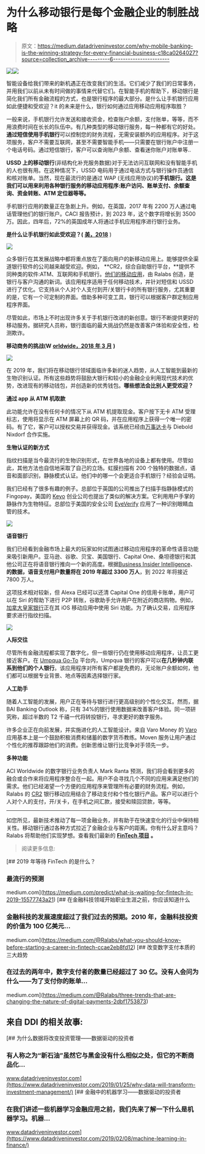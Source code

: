 # 为什么移动银行是每个金融企业的制胜战略

> 原文：<https://medium.datadriveninvestor.com/why-mobile-banking-is-the-winning-strategy-for-every-financial-business-c18ca0264027?source=collection_archive---------6----------------------->

[![](img/9dfe130a6d9a76396cabd15182d0e204.png)](http://www.track.datadriveninvestor.com/1B9E)![](img/79f53f0e656a2c78a98d746cea75ea60.png)

智能设备给我们带来的新机遇正在改变我们的生活。它们减少了我们的日常事务，并用我们以前从未有时间做的事情来代替它们。在智能手机的帮助下，移动银行是简化我们所有金融流程的方式，也是银行程序的最大部分。是什么让手机银行应用如此便捷和受欢迎？it 的未来是什么，银行如何通过应用移动应用程序取胜？

一般来说，手机银行允许发送和接收资金，检查账户余额，支付账单，等等，而不用浪费时间在长长的队伍中。有几种类型的移动银行服务，每一种都有它的好处。**通过短信使用手机银行**可以控制您的财务流程，无需安装额外的应用程序。对于这项服务，客户不需要互联网，甚至不需要智能手机——只需要在银行账户中注册一个电话号码。通过短信银行，客户可以查询账户余额、查看迷你账户对账单等..

**USSD 上的移动银行**(非结构化补充服务数据)对于无法访问互联网和没有智能手机的人也很有用。在这种情况下，USSD 电码用于通过电话方式与银行操作员通信和核对账单。当然，现在最流行的是通过 WAP (无线应用协议)的**手机银行。这是我们可以用来利用各种银行服务的移动应用程序:账户访问、账单支付、余额查询、资金转账、ATM 定位器等等。**

手机银行应用的数量正在急剧上升。例如，在英国，2017 年有 2200 万人通过电话管理他们的银行账户。CACI 报告预计，到 2023 年，这个数字将增长到 3500 万。因此，四年后，72%的英国成年人将通过手机应用程序进行银行业务。

**是什么让手机银行如此受欢迎？(** [**美，2018**](https://www.statista.com/statistics/945442/benefits-mobile-banking-usa/) )

![](img/24bed0b0a6f8c8197a8ca4144baeea69.png)

众多银行在其发展战略中都将重点放在了面向用户的新移动应用上。能够提供全渠道银行软件的公司越来越受欢迎。例如， **CR2，综合自助银行平台，**提供不同种类的软件:ATM、互联网和手机银行。[他们的移动应用](https://ralabs.org/cases/omnichannel-banking/)，由 Ralabs 创造，是银行与客户沟通的新词。该应用程序适用于任何移动技术，并针对短信和 USSD 进行了优化。它支持从个人对个人支付到开/关银行卡的所有银行服务，尤其重要的是，它有一个可定制的界面。借助多种可变工具，银行可以根据客户群定制应用程序界面。

尽管如此，市场上不时出现许多关于手机银行改进的新创意。银行不断提供更好的移动服务。据研究人员称，银行面临的最大挑战仍然是改善客户体验和安全性，检测欺诈。

**移动商务的挑战(W** [**orldwide，2018 年 3 月**](https://www.statista.com/statistics/814241/m-commerce-challenges-worldwide/) **)**

![](img/4b5bf83fb8de42ae4253019b9b8a7761.png)

在 2019 年，我们将在移动银行领域面临许多新的迷人趋势，从人工智能到最新的生物识别认证。所有这些趋势将鼓励大银行和较小的金融企业利用现代技术的优势，改进现有的移动钱包，并创造新的优秀钱包。**哪些想法会比别人更受欢迎？**

**通过 app 从 ATM 机取款**

此功能允许在没有任何卡的情况下从 ATM 机提取现金。客户按下无卡 ATM 受理标志，使用将显示在 ATM 屏幕上的 QR 码，并在应用程序上获得一个唯一的密码。有了它，客户可以授权交易并获得现金。该系统已经由[万事达卡](https://www.mastercard.us/en-us/issuers/products-and-solutions/customer-needs/consumer-solutions/cardless-atm.html)与 Diebold Nixdorf 合作实施。

**生物认证的新方式**

指纹扫描是当今最流行的生物识别形式，在世界各地的设备上都有使用。尽管如此，其他方法也自信地采取了自己的立场。虹膜扫描有 200 个独特的数据点，语音和面部识别，静脉模式认证。他们中的哪一个会更适合手机银行？经验会证明。

我们已经有了很多有趣的例子。总部位于英国的公司推出了扫描手指静脉模式的 Fingopay。美国的 [Keyo](https://keyo.co/) 创业公司也提出了类似的解决方案。它利用用户手掌的静脉作为生物特征。总部位于美国的安全公司 [EyeVerify](http://fortune.com/2016/09/13/alibaba-buys-eye-scan-firm-eyeverify/) 应用了一种识别眼睛血管的技术。

![](img/cdcd1a1a83103295932d258b64aaa8f5.png)

**语音银行**

我们已经看到金融市场上最大的玩家如何试图通过移动应用程序的革命性语音功能来吸引新用户。亚马逊、谷歌、贝宝、美国银行、Capital One、桑坦德银行和其他公司正在将语音银行推向一个新的高度。根据[Business Insider Intelligence](https://www.businessinsider.com/the-voice-payments-report-2017-6)、**的数据，语音支付用户数量将在 2019 年超过 3300 万人**，到 2022 年将接近 7800 万人。

这项技术相对较新，但 Alexa 已经可以还清 Capital One 的信用卡账单，用户可以在 Siri 的帮助下进行 P2P 转账，谷歌助手允许用户在附近的商店购物。例如，[加拿大皇家银行](http://strategyonline.ca/2017/03/09/rbc-launches-tranfers-through-siri/)正在其 iOS 移动应用中使用 Siri 功能。为了确认交易，应用程序要求进行指纹扫描。

![](img/3c504b3d85e9371506971a8b7c8ef570.png)

**人际交往**

尽管所有金融流程都实现了数字化，但一些银行仍在使用移动应用程序，让员工更接近客户。在 [Umpqua Go-To](https://globenewswire.com/news-release/2018/09/13/1570408/0/en/Umpqua-Bank-Advances-Human-Digital-Strategy-With-Launch-of-Innovative-Go-To-Platform.html) 平台内，Umpqua 银行的客户可以**在几秒钟内联系到他们的个人银行**。该应用程序对所有客户都是免费的，无论账户余额如何，他们都可以根据专业背景、地点等因素选择银行家。

**人工助手**

随着人工智能的发展，用户正在等待与银行进行更高级别的个性化交互。然而，据 BAI Banking Outlook 称，只有 34%的银行使用数据来改善客户体验。同一项研究称，超过半数的 T2 千禧一代将转投银行，寻求更好的数字服务。

许多企业正在向前发展，并实施进化的人工智能设计。来自 Varo Money 的 [Varo](https://kasisto.com/press-releases/kasisto-partners-with-varo-money-to-power-val-a-new-digital-money-coach/) 应用基本上是一个鼓励积极消费和储蓄的数字货币教练。Moven 服务让用户通过个性化的推荐跟踪他们的消费。创新思维让银行比竞争对手领先一步。

**多种功能**

ACI Worldwide 的数字银行业务负责人 Mark Ranta 预测，我们将会看到更多的融合或合作来将应用程序整合在一起。用户不会寻找几个不同的应用来满足他们的需求。他们已经渴望一个方便的应用程序来管理所有必要的财务流程。例如，Ralabs 的 [CR2](https://ralabs.org/cases/omnichannel-banking/) 银行移动应用结合了移动支付和个性化银行产品。客户可以进行个人对个人的支付，开/关卡，在手机之间汇款，接受和赎回贷款，等等。

***

如您所见，最新技术推动了每一项金融业务，并有助于在快速变化的行业中保持相关性。移动银行通过各种方式拉近了金融企业与客户的距离。你有什么好主意吗？Ralabs 将帮助他们实现梦想。查看我们最新的 [**FinTech 项目**](https://ralabs.org/services/fintech/) **。**

> 阅读更多信息:

[](https://medium.com/predict/what-is-waiting-for-fintech-in-2019-15577743a21) [## 2019 年等待 FinTech 的是什么？

### 最流行的预测

medium.com](https://medium.com/predict/what-is-waiting-for-fintech-in-2019-15577743a21) [](https://medium.com/@Ralabs/what-you-should-know-before-starting-a-career-in-fintech-ccae2eb8fd12) [## 在金融科技领域开始职业生涯之前，你应该知道什么

### 金融科技的发展速度超过了我们过去的预期。2010 年，金融科技投资的价值为 100 亿美元…

medium.com](https://medium.com/@Ralabs/what-you-should-know-before-starting-a-career-in-fintech-ccae2eb8fd12) [](https://medium.com/@Ralabs/three-trends-that-are-changing-the-nature-of-digital-payments-2dbf1753873) [## 改变数字支付本质的三大趋势

### 在过去的两年中，数字支付者的数量已经超过了 30 亿。没有人会问为什么——为了支付你的账单…

medium.com](https://medium.com/@Ralabs/three-trends-that-are-changing-the-nature-of-digital-payments-2dbf1753873) 

## 来自 DDI 的相关故事:

[](https://www.datadriveninvestor.com/2019/01/25/why-data-will-transform-investment-management/) [## 为什么数据将改变投资管理——数据驱动的投资者

### 有人称之为“新石油”虽然它与黑金没有什么相似之处，但它的不断商品化…

www.datadriveninvestor.com](https://www.datadriveninvestor.com/2019/01/25/why-data-will-transform-investment-management/) [](https://www.datadriveninvestor.com/2019/02/08/machine-learning-in-finance/) [## 金融中的机器学习——数据驱动的投资者

### 在我们讲述一些机器学习金融应用之前，我们先来了解一下什么是机器学习。机器…

www.datadriveninvestor.com](https://www.datadriveninvestor.com/2019/02/08/machine-learning-in-finance/)